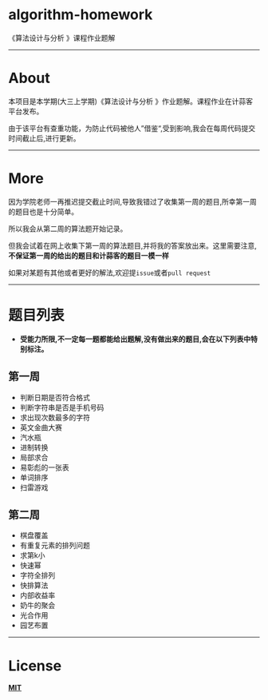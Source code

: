 # algorithm-homework
《算法设计与分析 》课程作业题解

**************

# About

本项目是本学期(大三上学期)《算法设计与分析 》作业题解。课程作业在计蒜客平台发布。

由于该平台有查重功能，为防止代码被他人”借鉴“,受到影响,我会在每周代码提交时间截止后,进行更新。

**************

# More

因为学院老师一再推迟提交截止时间,导致我错过了收集第一周的题目,所幸第一周的题目也是十分简单。

所以我会从第二周的算法题开始记录。

但我会试着在网上收集下第一周的算法题目,并将我的答案放出来。这里需要注意,**不保证第一周的给出的题目和计蒜客的题目一模一样**

如果对某题有其他或者更好的解法,欢迎提`issue`或者`pull request`
***************

# 题目列表

- **受能力所限,不一定每一题都能给出题解,没有做出来的题目,会在以下列表中特别标注。**

## 第一周
- 判断日期是否符合格式
- 判断字符串是否是手机号码
- 求出现次数最多的字符
- 英文金曲大赛
- 汽水瓶
- 进制转换
- 局部求合
- 易彰彪的一张表
- 单词排序
- 扫雷游戏


## 第二周
- 棋盘覆盖
- 有重复元素的排列问题
- 求第k小
- 快速幂
- 字符全排列
- 快排算法
- 内部收益率
- 奶牛的聚会
- 光合作用
- 园艺布置

*******************

# License

**[MIT](https://github.com/iamsail/algorithm-homework/blob/master/LICENSE)**

